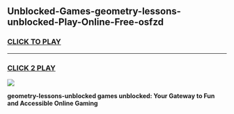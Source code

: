 
## Unblocked-Games-geometry-lessons-unblocked-Play-Online-Free-osfzd
<h3>
<a href="https://premium76.site?title=geometry-lessons-unblocked&ref=26A">CLICK TO PLAY</a></h3>
<hr>

<h3>
<a href="https://premium76.site?title=geometry-lessons-unblocked&ref=26A">CLICK 2 PLAY</a>
  
</h3>

<a href="https://premium76.site?title=geometry-lessons-unblocked&ref=26A"><img src="https://clearcache.store/games.png"></a>


**geometry-lessons-unblocked games unblocked: Your Gateway to Fun and Accessible Online Gaming**
